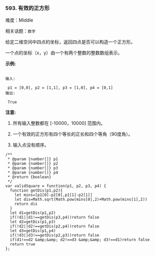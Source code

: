 ### 593. 有效的正方形

难度：Middle

相关话题：`数学`

给定二维空间中四点的坐标，返回四点是否可以构造一个正方形。



一个点的坐标（x，y）由一个有两个整数的整数数组表示。



 **示例:** 





```

输入:

 p1 = [0,0], p2 = [1,1], p3 = [1,0], p4 = [0,1]
输出:

 True

```





 **注意:** 





1. 所有输入整数都在 [-10000，10000] 范围内。

2. 一个有效的正方形有四个等长的正长和四个等角（90度角）。

3. 输入点没有顺序。






```
/**
 * @param {number[]} p1
 * @param {number[]} p2
 * @param {number[]} p3
 * @param {number[]} p4
 * @return {boolean}
 */
var validSquare = function(p1, p2, p3, p4) {
  function getDis(p1,p2){
    let mins=[p1[0]-p2[0],p1[1]-p2[1]]
    let dis=Math.sqrt(Math.pow(mins[0],2)+Math.pow(mins[1],2))
    return dis
  }
  let d1=getDis(p1,p2)
  if(!d1||d1!==getDis(p3,p4))return false
  let d2=getDis(p1,p3)
  if(!d2||d2!==getDis(p2,p4))return false 
  let d3=getDis(p1,p4)
  if(!d3||d3!==getDis(p2,p3))return false
  if(d1!==d2 &amp;&amp; d2!==d3 &amp;&amp; d3!==d1)return false
  return true
};



```
